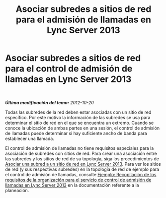 ﻿---
title: Asociar subredes a sitios de red para el admisión de llamadas en Lync Server 2013
TOCTitle: Asociar subredes a sitios de red para el control de admisión de llamadas en Lync Server 2013
ms:assetid: a749c9b3-15f3-4e74-9f43-1507d3c2c940
ms:mtpsurl: https://technet.microsoft.com/es-es/library/Gg412786(v=OCS.15)
ms:contentKeyID: 48276207
ms.date: 01/07/2017
mtps_version: v=OCS.15
ms.translationtype: HT
---

# Asociar subredes a sitios de red para el control de admisión de llamadas en Lync Server 2013

 

_**Última modificación del tema:** 2012-10-20_

Todas las subredes de la red deben estar asociadas con un sitio de red específico. Por este motivo la información de las subredes se usa para determinar el sitio de red en el que se encuentra un extremo. Cuando se conoce la ubicación de ambas partes en una sesión, el control de admisión de llamadas puede determinar si hay suficiente ancho de banda para establecer una llamada.

El control de admisión de llamadas no tiene requisitos especiales para la asociación de subredes con sitios de red. Para crear una asociación entre las subredes y los sitios de red de su topología, siga los procedimientos de [Asociar una subred a un sitio de red en Lync Server 2013](lync-server-2013-associate-a-subnet-with-a-network-site.md). Para ver los sitios de red (y sus respectivas subredes) en la topología de red de ejemplo para el control de admisión de llamadas, consulte [Ejemplo: Recopilación de los requisitos de la organización para el servicio de control de admisión de llamadas en Lync Server 2013](lync-server-2013-example-of-gathering-your-requirements-for-call-admission-control.md) en la documentación referente a la planeación.

